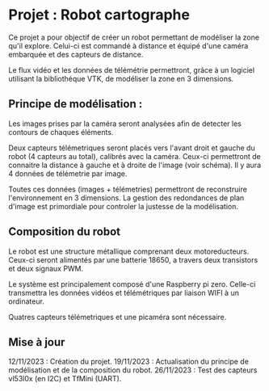 # Projet : Robot cartographe

Ce projet a pour objectif de créer un robot permettant de modéliser la zone qu'il explore.
Celui-ci est commandé à distance et équipé d'une caméra embarquée et des capteurs de distance.

Le flux vidéo et les données de télémétrie permettront, grâce à un logiciel utilisant la bibliothéque VTK, de modéliser la zone en 3 dimensions.

## Principe de modélisation : 

Les images prises par la caméra seront analysées afin de detecter les contours de chaques éléments.

Deux capteurs télémetriques seront placés vers l'avant droit et gauche du robot (4 capteurs au total), calibrés avec la caméra. 
Ceux-ci permettront de connaitre la distance à gauche et à droite de l'image (voir schéma).
Il y aura 4 données de télémetrie par image.

Toutes ces données (images + télémetries) permettront de reconstruire l'environnement en 3 dimensions.
La gestion des redondances de plan d'image est primordiale pour controler la justesse de la modélisation.

## Composition du robot

Le robot est une structure métallique comprenant deux motoreducteurs. Ceux-ci seront alimentés par une batterie 18650, a travers deux transistors et deux signaux PWM.

Le système est principalement composé d'une Raspberry pi zero. Celle-ci transmettra les données vidéos et télémétriques par liaison WIFI à un ordinateur.

Quatres capteurs télémetriques et une picaméra sont nécessaire.


## Mise à jour 
12/11/2023 : Création du projet.
19/11/2023 : Actualisation du principe de modélisation et de la composition du robot.
26/11/2023 : Test des capteurs vl53l0x (en I2C) et TfMini (UART).


